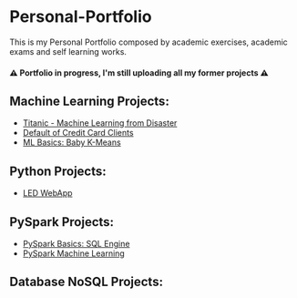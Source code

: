 # Personal-Portfolio
  This is my Personal Portfolio composed by academic exercises, academic exams and self learning works.  
  #### ⚠️ Portfolio in progress, I'm still uploading all my former projects ⚠️
## Machine Learning Projects:
- [Titanic - Machine Learning from Disaster](https://github.com/Teored0/Personal-Portfolio/tree/main/Titanic%20-%20Machine%20Learning%20from%20Disaster)
- [Default of Credit Card Clients](https://github.com/Teored0/Personal-Portfolio/tree/main/Default%20of%20Credit%20Card%20Clients)
- [ML Basics: Baby K-Means](https://github.com/Teored0/Personal-Portfolio/tree/main/ML%20Basics%20-%20Baby%20KMeans)

## Python Projects:
- [LED WebApp](https://github.com/Teored0/Personal-Portfolio/tree/main/LED%20WebApp)

## PySpark Projects:
- [PySpark Basics: SQL Engine](https://github.com/Teored0/Personal-Portfolio/tree/main/PySpark%20SQL%20Engine)
- [PySpark Machine Learning](https://github.com/Teored0/Personal-Portfolio/tree/main/PySpark%20Machine%20Learning)

## Database NoSQL Projects:


<!--
PYSPARK

- [Streaming]()
Database NoSQL Projects
- [Redis]()
- [MongoDB]()
-->

